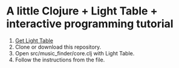 # A little Clojure + Light Table + interactive programming tutorial

1. [Get Light Table](http://www.lighttable.com)
1. Clone or download this repository. 
2. Open src/music_finder/core.clj with Light Table.
3. Follow the instructions from the file.
